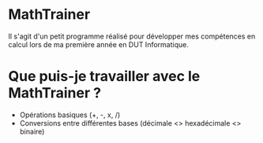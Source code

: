 # MathTrainer

Il s'agit d'un petit programme réalisé pour développer mes compétences en calcul lors de ma première année en DUT Informatique.

# Que puis-je travailler avec le MathTrainer ?
- Opérations basiques (+, -, x, /)
- Conversions entre différentes bases (décimale <> hexadécimale <> binaire)

